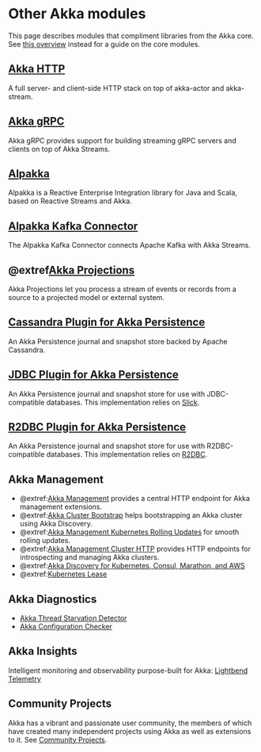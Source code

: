 # Other Akka modules

This page describes modules that compliment libraries from the Akka core.  See [this overview](https://doc.akka.io/libraries/akka-core/current/typed/guide/modules.html) instead for a guide on the core modules.

## [Akka HTTP](https://doc.akka.io/libraries/akka-http/current/)

A full server- and client-side HTTP stack on top of akka-actor and akka-stream.

## [Akka gRPC](https://doc.akka.io/libraries/akka-grpc/current/)

Akka gRPC provides support for building streaming gRPC servers and clients on top of Akka Streams.

## [Alpakka](https://doc.akka.io/docs/alpakka/current/)

Alpakka is a Reactive Enterprise Integration library for Java and Scala, based on Reactive Streams and Akka.

## [Alpakka Kafka Connector](https://doc.akka.io/docs/alpakka-kafka/current/)

The Alpakka Kafka Connector connects Apache Kafka with Akka Streams.


## @extref[Akka Projections](akka-projection:)

Akka Projections let you process a stream of events or records from a source to a projected model or external system.


## [Cassandra Plugin for Akka Persistence](https://doc.akka.io/libraries/akka-persistence-cassandra/current/)

An Akka Persistence journal and snapshot store backed by Apache Cassandra.


## [JDBC Plugin for Akka Persistence](https://doc.akka.io/libraries/akka-persistence-jdbc/current/)

An Akka Persistence journal and snapshot store for use with JDBC-compatible databases. This implementation relies on [Slick](https://scala-slick.org/).

## [R2DBC Plugin for Akka Persistence](https://doc.akka.io/libraries/akka-persistence-r2dbc/current/)

An Akka Persistence journal and snapshot store for use with R2DBC-compatible databases. This implementation relies on [R2DBC](https://r2dbc.io/).

## Akka Management

* @extref:[Akka Management](akka-management:) provides a central HTTP endpoint for Akka management extensions.
* @extref:[Akka Cluster Bootstrap](akka-management:bootstrap/) helps bootstrapping an Akka cluster using Akka Discovery.
* @extref:[Akka Management Kubernetes Rolling Updates](akka-management:rolling-updates.html) for smooth rolling updates.
* @extref:[Akka Management Cluster HTTP](akka-management:cluster-http-management.html) provides HTTP endpoints for introspecting and managing Akka clusters.
* @extref:[Akka Discovery for Kubernetes, Consul, Marathon, and AWS](akka-management:discovery/)
* @extref:[Kubernetes Lease](akka-management:kubernetes-lease.html)

## Akka Diagnostics

* [Akka Thread Starvation Detector](https://doc.akka.io/libraries/akka-diagnostics/current/starvation-detector.html)
* [Akka Configuration Checker](https://doc.akka.io/libraries/akka-diagnostics/current/config-checker.html)

## Akka Insights

Intelligent monitoring and observability purpose-built for Akka: [Lightbend Telemetry](https://developer.lightbend.com/docs/telemetry/current/home.html)

## Community Projects

Akka has a vibrant and passionate user community, the members of which have created many independent projects using Akka as well as extensions to it. See [Community Projects](https://akka.io/community/).

